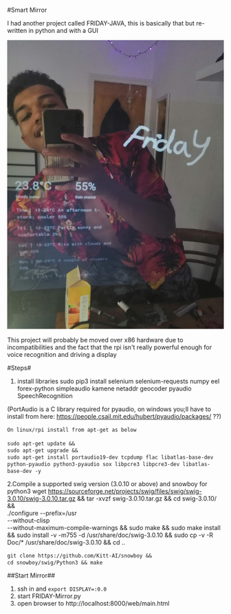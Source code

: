#Smart Mirror

I had another project called FRIDAY-JAVA, this is basically that but re-written in python and with a GUI


![alt text](https://raw.githubusercontent.com/alhockly/FRIDAY-Mirror/master/Servingsuggestion.jpg)


This project will probably be moved over x86 hardware due to incompatibilities and the fact that the rpi isn't really powerful enough for voice recognition and driving a display

#Steps#
1. install libraries
	sudo pip3 install selenium selenium-requests numpy eel forex-python simpleaudio kamene netaddr geocoder pyaudio SpeechRecognition

(PortAudio is a C library required for pyaudio, on windows you;ll have to install from here: https://people.csail.mit.edu/hubert/pyaudio/packages/ ??)
	
	On linux/rpi install from apt-get as below

	sudo apt-get update &&
	sudo apt-get upgrade &&
	sudo apt-get install portaudio19-dev tcpdump flac libatlas-base-dev python-pyaudio python3-pyaudio sox libpcre3 libpcre3-dev libatlas-base-dev -y
	


2.Compile a supported swig version (3.0.10 or above) and snowboy for python3
	wget https://sourceforge.net/projects/swig/files/swig/swig-3.0.10/swig-3.0.10.tar.gz &&
	tar -xvzf swig-3.0.10.tar.gz &&
	cd swig-3.0.10/ &&   
	./configure --prefix=/usr                  \
			--without-clisp                    \
			--without-maximum-compile-warnings &&
	sudo make &&
	sudo make install &&
	sudo install -v -m755 -d /usr/share/doc/swig-3.0.10 &&
	sudo cp -v -R Doc/* /usr/share/doc/swig-3.0.10 &&
	cd ..

	git clone https://github.com/Kitt-AI/snowboy &&
	cd snowboy/swig/Python3 && make


##Start Mirror##
1. ssh in and `export DISPLAY=:0.0`
2. start FRIDAY-Mirror.py
3. open browser to http://localhost:8000/web/main.html

